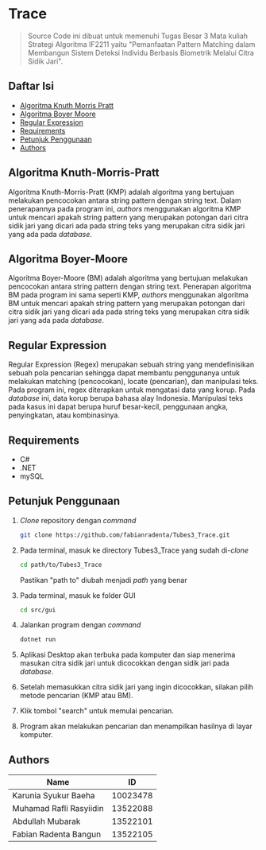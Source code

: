 # Trace

> Source Code ini dibuat untuk memenuhi Tugas Besar 3 Mata kuliah Strategi Algoritma IF2211 yaitu "Pemanfaatan Pattern Matching dalam Membangun Sistem Deteksi Individu Berbasis Biometrik Melalui Citra Sidik Jari".

## Daftar Isi

- [Algoritma Knuth Morris Pratt ](#algoritma--knuth--morris--pratt)
- [Algoritma Boyer Moore](#algoritma-boyer--moore)
- [Regular Expression](#regular-expression)
- [Requirements](#requirements)
- [Petunjuk Penggunaan](#petunjuk-penggunaan)
- [Authors](#authors)

## Algoritma Knuth-Morris-Pratt 
Algoritma Knuth-Morris-Pratt (KMP) adalah algoritma yang bertujuan melakukan pencocokan antara string pattern dengan string text. Dalam penerapannya pada program ini, <i>authors</i> menggunakan algoritma KMP untuk mencari apakah string pattern yang merupakan potongan dari citra sidik jari yang dicari ada pada string teks yang merupakan citra sidik jari yang ada pada <i>database</i>.

## Algoritma Boyer-Moore
Algoritma Boyer-Moore (BM) adalah algoritma yang bertujuan melakukan pencocokan antara string pattern dengan string text. Penerapan algoritma BM pada program ini sama seperti KMP, <i>authors</i> menggunakan algoritma BM untuk mencari apakah string pattern yang merupakan potongan dari citra sidik jari yang dicari ada pada string teks yang merupakan citra sidik jari yang ada pada <i>database</i>.


## Regular Expression
Regular Expression (Regex) merupakan sebuah string yang mendefinisikan sebuah pola pencarian sehingga dapat membantu penggunanya untuk melakukan matching (pencocokan), locate (pencarian), dan manipulasi teks. Pada program ini, regex diterapkan untuk mengatasi data yang korup. Pada <i>database</i> ini,  data korup berupa bahasa alay Indonesia. Manipulasi teks pada kasus ini dapat berupa huruf besar-kecil, penggunaan angka, penyingkatan, atau kombinasinya.

## Requirements

- C#
- .NET
- mySQL

## Petunjuk Penggunaan

1. <i>Clone</i> repository dengan <i>command</i>

   ```bash
   git clone https://github.com/fabianradenta/Tubes3_Trace.git
   ```

2. Pada terminal, masuk ke directory Tubes3_Trace yang sudah di-<i>clone</i>


   ```bash
   cd path/to/Tubes3_Trace
   ```

   Pastikan "path to" diubah menjadi <i>path</i> yang benar

3. Pada terminal, masuk ke folder GUI

   ```bash
   cd src/gui
   ```

4. Jalankan program dengan <i>command</i>
    ```bash
    dotnet run
    ```

5. Aplikasi Desktop akan terbuka pada komputer dan siap menerima masukan citra sidik jari untuk dicocokkan dengan sidik jari pada <i>database</i>.

6. Setelah memasukkan citra sidik jari yang ingin dicocokkan, silakan pilih metode pencarian (KMP atau BM).

7. Klik tombol "search" untuk memulai pencarian.

8. Program akan melakukan pencarian dan menampilkan hasilnya di layar komputer.

## Authors

<!-- nama dan nim -->

| Name                             | ID       |
| -------------------------------- | -------- |
| Karunia Syukur Baeha             | 10023478 |
| Muhamad Rafli Rasyiidin          | 13522088 |
| Abdullah Mubarak                 | 13522101 |
| Fabian Radenta Bangun            | 13522105 |

